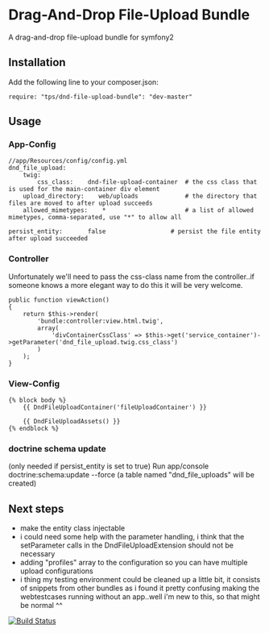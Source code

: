 Drag-And-Drop File-Upload Bundle
================================

A drag-and-drop file-upload bundle for symfony2

Installation
------------
Add the following line to your composer.json:

<pre><code>require: "tps/dnd-file-upload-bundle": "dev-master"</code></pre>

Usage
-----
### App-Config
<pre><code>//app/Resources/config/config.yml
dnd_file_upload:
    twig:
        css_class:    dnd-file-upload-container  # the css class that is used for the main-container div element
    upload_directory:    web/uploads             # the directory that files are moved to after upload succeeds
    allowed_mimetypes:    *                      # a list of allowed mimetypes, comma-separated, use "*" to allow all</code></pre>
    persist_entity:       false                  # persist the file entity after upload succeeded

### Controller
Unfortunately we'll need to pass the css-class name from the controller..if someone knows a more elegant way
to do this it will be very welcome.
<pre><code>public function viewAction()
{
    return $this->render(
        'bundle:controller:view.html.twig',
        array(
            'divContainerCssClass' => $this->get('service_container')->getParameter('dnd_file_upload.twig.css_class')
        )
    );
}</code></pre>

### View-Config
<pre><code>{% block body %}
    {{ DndFileUploadContainer('fileUploadContainer') }}

    {{ DndFileUploadAssets() }}
{% endblock %}</code></pre>

### doctrine schema update
(only needed if persist_entity is set to true)
Run app/console doctrine:schema:update --force (a table named "dnd_file_uploads" will be created)

Next steps
----------
- make the entity class injectable
- i could need some help with the parameter handling, i think that the setParameter calls
in the DndFileUploadExtension should not be necessary
- adding "profiles" array to the configuration so you can have multiple upload configurations
- i thing my testing environment could be cleaned up a little bit, it consists of snippets from
other bundles as i found it pretty confusing making the webtestcases running without an app..well
i'm new to this, so that might be normal ^^

[![Build Status](https://travis-ci.org/leberknecht/DndFileUploadBundle.png)](https://travis-ci.org/leberknecht/DndFileUploadBundle)